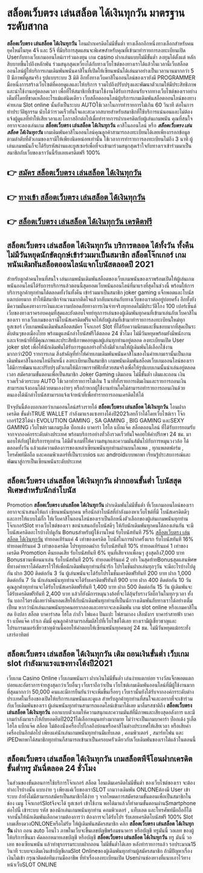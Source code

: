 # สล็อตเว็บตรง เล่นสล็อต ได้เงินทุกวัน  มาตรฐานระดับสากล

**สล็อตเว็บตรง เล่นสล็อต ได้เงินทุกวัน** โอนฝากเครดิตไม่มีขั้นต่ำ  ทางเลือกอีกหนึ่งทางเลือกสำหรับคนยุคใหม่ในยุค 4จี และ 5จี ที่มีบริการสุดแสนจะพิเศษสำหรับคุณที่เข้ามาทำรายการลงทะเบียนเปิด Userกับทางเว็บเกมออนไลน์เราร่วมลงทุน เกม casino  ฝากเล่นแบบไม่มีขั้นต่ำ ลงทุนได้ตั้งแต่ หลักสิบบาทขึ้นไปถึงหลักพัน ร่วมสนุกสุดเหวี่ยงได้กับทางเว็บไซต์ของทางเราได้แล้วในเวลานี้เว็บสล็อตออนไลน์ผู้ให้บริการเกมเดิมพันพนันคาสิโนที่เปิดให้เซียนพนันได้เล่นมาอย่างเป็นเวลานานมากกว่า 5 ปี มีภาพที่ดูสมจริง รูปแบบระบบ 3 มิติ
อีกทั้งทางเว็บคาสิโนออนไลน์ของเรายังมี  PROGRAMMER มือหนึ่งการสร้างเว็บไซต์ที่คอยดูแลและให้บริการ  รวมไปถึงปรับปรุงและพัฒนาตัวเกมให้มีประสิทธิภาพและน่าใช้งานอยู่ตลอดเวลา เพื่อที่ให้สมาชิกที่เข้ามาใช้งานได้รับการต้อนรับจากทางเว็บไซต์ของเราอย่างเต็มที่โดยที่ขาดเหลืออะไรแม้แต่นิดเดียว เว็บสล็อตออนไลน์ผู้บริการเกมเดิมพันสล็อตออนไลน์ของทางค่ายเกม Slot online นั้นยังเป็นระบบ AUTOใช้เวลาในการทำรายการไม่เกิน 60 วินาที ต่อในการทำประวัติธุกรรม นับได้ว่ารวดเร็วทันใจและสะดวกสบายสำหรับสมาชิกที่ใช้บริการแน่นอนและไม่ต้องแจ้งผู้ดูแลที่ทำให้เสียเวลาและโอกาสอีกต่อไปเมื่อทำรายการฝากเครดิตกับผู้เล่นเกมพนัน
คุณที่สนใจอยากจะลองเล่นเกม **สล็อตเว็บตรง เล่นสล็อต ได้เงินทุกวัน** คาสิโนออนไลน์ หรือ ***สล็อตเว็บตรง เล่นสล็อต ได้เงินทุกวัน*** เกมเดิมพันคาสิโนออนไลน์คุณลูกค้าสามารถลงทะเบียนได้เลยเพียงกรอกข้อมูลตามลำดับที่ตัวเกมของเรามีให้เพียงนิดหน่อยเท่านั้น ใช้เวลาการทำรายการลงทะเบียนไม่ถึง 3 นาที ผู้เล่นเกมพนันก็จะได้รับรหัสผ่านและยูสเซอร์เพื่อที่จะเข้ามาร่วมสนุกสุดเร้าใจกับทางเราเข้าร่วมมาเป็นสมาชิกกับเว็บของเราวันนี้รับเลยเครดิตฟรี 100%

## 👉 [สมัคร สล็อตเว็บตรง เล่นสล็อต ได้เงินทุกวัน](https://archa888.com/)
## 👉 [ทางเข้า สล็อตเว็บตรง เล่นสล็อต ได้เงินทุกวัน](https://archa888.com/)
## 👉 [สล็อตเว็บตรง เล่นสล็อต ได้เงินทุกวัน เครดิตฟรี](https://archa888.com/)

## สล็อตเว็บตรง เล่นสล็อต ได้เงินทุกวัน บริการตลอด ได้ทั้งวัน ทั้งคืน ไม่มีวันหยุดนักขัตฤกษ์เข้าร่วมมาเป็นสมาชิก สล็อตโจ๊กเกอร์ เกมพนันเดิมพันสล็อตออนไลน์แจกโบนัสตลอดปี 2021

สำหรับลูกค้าคนไหนที่สนใจ เล่นเกมพนันเดิมพันสล็อตของเว็บเกมพนันของเราพร้อมเปิดให้ผู้เล่นเกมพนันออนไลน์ได้รับการบริการแล้วตอนนี้สุดยอดเว็บพนันออนไลน์ที่มาแรงที่สุดในช่วงนี้ พร้อมให้การบริการลูกค้าทุกท่านได้ตลอดทั้งวันทั้งคืน เข้าร่วมมาเป็นสมาชิก joker gaming แจ็กพอตและโบนัสแตกบ่อยมาก ทำให้มีสมาชิกจำนวนมากติดใจแล้วกลับมาเล่นกับทางเว็บของเราต่ออยู่บ่อยครั้ง อีกทั้งยังมีความมั่นคงทางการเงินและความปลอดภัยทางการเงินจ่ายจริงทุกยอดไม่มีประวัติโกง 100 เปอร์เซ็นต์ เว็บของทางเราครอบคลุมที่สุดและยังตอบโจทย์ทุกการเล่นของผู้เดิมพันทุกคนที่เข้ามาเล่นกับเว็บคาสิโนของเรา
ทางเว็บเกมของเรามีโบนัสเครดิตฟรีแจกให้กับผู้เล่นที่เข้ามาทำรายการลงทะเบียนใหม่ทุกยูสเซอร์ เว็บเกมพนันเดิมพันสล็อตสมัคร โจ๊กเกอร์ Slot ที่ได้รับความนิยมและชื่นชอบมากที่สุดเป็นระดับต้นๆของเมืองไทย พร้อมดูแลนักล่าโบนัสฟรีได้ตลอด 24 ชั่วโมง ไม่มีวันหยุดพร้อมยังมีพนักงานและเจ้าหน้าที่ที่มีคุณภาพและประสิทธิภาพคอยดูแลผู้เล่นทุกท่านอยู่ตลอด ลงทะเบียนเปิด User joker slot เพื่อให้นักเดิมพันได้รับการดูแลอย่างทั่วถึงมีตัวเกมให้ผู้เดิมพันได้เลือกใช้งานมากกว่า200 รายการเกม
สิ่งสำคัญที่ทำให้ค่ายเกมเดิมพันพนันคาสิโนของในค่ายเกมเรานั้นเป็นเกมเดิมพันคาสิโนออนไลน์ยืนหนึ่ง ลงทะเบียนเป็นสมาชิก  เกมพนันเดิมพันสล็อตเว็บเกมออนไลน์ของเราได้มีการพัฒนาและปรับปรุงตัวเกมให้มีภาพกราฟฟิกที่สวยสมจริงเพื่อให้รูปแบบเกมนั้นน่าเล่นอยู่ตลอดเวลา สมัครตามขั้นตอนเพื่อเป็นสมาชิก Joker Gaming เติมถอน ไม่มีขั้นต่ำ เติมและถอน เงินรวดเร็วด้วยระบบ AUTO ใช้เวลาทำรายการไม่เกิน 1 นาทีทั้งรายการเติมเงินและรายการถอนเงินสามารถแจ้งถอนได้ด้วยตนเองง่ายๆ หรือถ้าหากผู้ใช้งานท่านใดไม่สามารถทำรายการถอนเงินด้วยตนเองได้นักล่าโบนัสสามารถแจ้งเจ้าหน้าที่เพื่อทำรายการถอนเครดิตให้ได้

ปัจจุบันนี้ต้องบอกเลยว่าเกมออนไลน์สร้างรายได้ **สล็อตเว็บตรง เล่นสล็อต ได้เงินทุกวัน** โอนฝากเครดิต ขั้นต่ำTRUE WALLET กำลังมาแรงแซงทางโค้งปี2021เลยก็ว่าได้โดยเว็บไซต์เรา โจ๊กเกอร์123ได้นำ EVOLUTION GAMING , SA GAMING , BIG GAMING และSEXY GAMING เว็บไซต์รวมเกมรูเล็ต  ป๊อกเด้ง บาคาร่า ไฮโล แบ็กแจ๊ค สล็อตออนไลน์ ที่ได้รับการยอมรับจากจากองค์กรระดับต่างประเทศ พร้อมบริการอย่างทั่วถึงรวดเร็วทันใจคอยให้คำปรึกษา 24 ชม. มามอบให้กับผู้ใช้บริการทุกท่าน ได้มีตัวเกมที่ให้ความสนุกและความมันส์มันไปกับการหมุนวงวล้อ ได้ ตลอดทั้งวัน แล้วแต่ความต้องการของเหล่าเซียนพนันทุกท่านผ่านบนไอแพด , ทุกแพลตฟอร์ม , โทรศัพท์มือถือ และคอมพิวเตอร์ที่เป็นระบบios และ androidแบบพกพา เรียนรู้ประสบการณ์และพัฒนาสู่การเป็นเซียนพนันระดับประเทศ

## สล็อตเว็บตรง เล่นสล็อต ได้เงินทุกวัน ฝากถอนขั้นต่ำ โบนัสสุดพิเศษสำหรับนักล่าโบนัส

 Promotion  **สล็อตเว็บตรง เล่นสล็อต ได้เงินทุกวัน** ฝากเดิมพันไม่มีขั้นต่ำ ที่เว็บเกมออนไลน์ของเราอยากจะนำเสนอให้แก่  เซียนพนันทุกคน หรือนักล่าโบนัสที่กำลังมองหาเว็บไซต์ที่มี โบนัสเครดิตดีๆ และการให้แบบไม่กั๊ก ให้เว็บคาสิโนออนไลน์ของเราเป็นอีกหนึ่งตัวเลือกของผู้เล่นเกมพนันทุกท่าน โจ๊กเกอร์Slot ทางเว็บไซต์ของเรา ขอนำเสนอกับโบนัสดีๆ ให้กับนักเดิมพันทุกคนได้ลองเล่นกัน จะมีโบนัสเครดิตอะไรบ้างไปดูกัน
Bonusสำหรับผู้ใช้งานใหม่ รับโบนัสทันที 75% [สล็อตเว็บตรง เล่นสล็อต ได้เงินทุกวัน](https://archa888.com/) ทำยอดเทิร์นแค่ 4 เท่าของเครดิต
โบนัสในการฝากครั้งแรก รับโบนัสทันที 16% ทำยอดเทิร์นแค่ 3 เท่าของเครดิต
โปรทุกยอดฝาก รับโบนัสทันที 10% ทำยอดเทิร์นแค่ 1 เท่าของเครดิต
 Promotion คืนยอดเสีย รับโบนัสทันที 6% ทุนที่เสียจากเพื่อนๆ สูงสุดถึง7,000 บาท
Bonusชวนเพื่อนมาเล่น รับโบนัสทันที 20% ทำยอดเทิร์นแค่ 2 เท่า
ในสุดท้ายBonusสุดแสนพิศษที่ทางค่ายเราได้คัดสรรไว้ให้เพื่อนักเดิมพันทุกท่านที่น่ารัก โปรโมชั่นฝากเล่นทุกๆวัน จะมีอะไรบ้างไปดูกัน
ฝาก 300 ติดต่อกัน 3 วัน ผู้เล่นพนันจะได้รับโปรโมชั่นเครดิตฟรีทันที 200 บาท
ฝาก 1,000 ติดต่อกัน 7 วัน นักเล่นพนันทุกท่านจะได้รับเครดิตฟรีทันที 900 บาท
ฝาก 400 ติดต่อกัน 10 วัน คุณลูกค้าทุกท่านจะได้รับโบนัสเครดิตฟรีทันที 1,400 บาท
ฝาก 500 ติดต่อกัน 15 วัน ผู้เดิมพันจะได้รับเครดิตฟรีทันที 2,400 บาท
แล้วก็ยังมีการหมุนวงล้อที่จะได้ลุ้นรับรางวัลบิ๊กวินในทุกๆเวลา ทั้งวัน บอกไว้ตรงนี้เลยว่าคืนยอดเสียให้กับนักเดิมพันทุกท่านที่เป็นนักวางเดิมพันกับทางเราได้อย่างเต็มเปี่ยม หากว่านักเล่นเกมพนันทุกคนอยากลองและอยากจะลงเดิมพัน เกม slot online หรือเกมคาสิโนสด ยิงปลา สล็อต บาคาร่าสด ไฮโล กำถั่ว ไพ่แคง ปั่นแปะ ไพ่สามกอง เสือมังกร บาคาร่าสายฟ้า บาคาร่า แบ็คแจ๊ค เก้าเก ดัมมี่ คุณลูกค้าสามารถสัมผัสไปที่เว็บไซต์ได้เลย ทางเรามีผู้เชี่ยวชาญและโปรแกรมเมอร์เชี่ยวชาญด้านนี้คอยให้คำตอบให้เซียนพนันทุกคนอยู่ 24 ชม. ไม่มีวันหยุดแม้กระทั่งเสาร์อาทิตย์

## สล็อตเว็บตรง เล่นสล็อต ได้เงินทุกวัน เติม ถอนเงินขั้นต่ำ  เว็บเกม slot กำลังมาแรงแซงทางโค้งปี2021

เว็บเกม  Casino Online เว็บเกมพนันเรา ฝากเงินไม่มีขั้นต่ำ เล่นง่ายแตกบ่อย รางวัลแจ็กพอตแตกบ่อยและอัตราการจ่ายสูงสุดกว่าเว็บอื่นๆ เว็บเราถือว่าเป็น เว็บไซต์เกมเดิมพันออนไลน์ที่มีผู้ใช้งานมากที่สุดมากกว่า 50,000 คนและมีการยืนยันว่าจะเพิ่มขึ้นเรื่อยๆ เว็บเรานั้นยังได้รับจากองค์กรระดับต่างประเทศในเรื่องของเปิดให้บริการเกมพนันและดูแล สำหรับลูกค้าทุกท่านที่สนใจและอยากที่จะเข้าร่วมกับเว็บเดิมพันของเรา ผู้เล่นพนันทุกท่านสามารถแอดไลน์เข้ามาได้เลย
	มาลิ้มรสชาติถึง **สล็อตเว็บตรง เล่นสล็อต ได้เงินทุกวัน** ออกแบบตัวเกมให้ความสนุกและความมันส์ที่มีภาพและเสียงสุดอลังการ และมีเกมกำลังมาแรงให้กับยอดฮิตปี2021ได้เลือกหมุนอย่างมากมาย  ไม่ว่าจะเป็นเกมบาคาร่า ป๊อกเด้ง รูเล็ต ไฮโล แบ็กแจ๊ค สล็อต ไม่ต้องนั่งเครื่องไปไกลถึงบ่อนหรือคาสิโนต่างประเทศให้เสียเวลา หรือเสียค่าเครื่องบินอีกต่อไป เพียงแค่นักเล่นเกมพนันทุกท่านมีแท็บเลต , คอมพิวเตอร์ , สมาร์ทโฟน และ iPEDพกพาได้สมาชิกทุกท่านก็สามารถเข้ามาเป็นครอบครัวเดียวกับเว็บเดิมพันของเราได้แล้วในตอนนี้

## สล็อตเว็บตรง เล่นสล็อต ได้เงินทุกวัน เกมสล็อตพีจีโอนฝากเครดิต ขั้นต่ำทรู มันนี่ตลอด 24 ชั่วโมง

ในส่วนของขั้นตอนการใช้บริการโจ๊กเกอร์ สล็อต โอนเติมเครดิตไม่มีขั้นต่ำ ของเว็บไซต์ของเรา จะต้องทำอะไรบ้างนั้น แบบง่าย ๆ เพียงแค่เว็บของเราSLOT เกมวางเดิมพัน ONLONEต้องมี User เข้าระบบ ถ้ายังไม่มีสามารถสมัครเป็นสมาชิกได้ง่าย ๆ จากโหมดการสมัครตามขั้นตอนเพื่อเป็นสมาชิกในช่อง เมนู โจ๊กเกอร์Slotจึงจะได้ ยูสเซอร์ เข้าใช้งาน พอได้มาแล้วก็ทำตามขั้นตอนผ่านSmartphone ต่อไปนี้
เข้าระบบ รหัส  ของนักเล่นเกมพนันทุกท่าน คอมพิวเตอร์ , แท็บเลต และโทรศัพท์มือถือก็ได้
จากนั้นให้นักเดิมพันเลือกความต้องการว่า ต้องการจะได้รับโปร รับเลยเครดิตโบนัสฟรี 100% Slot เกมเสี่ยงดวงONLONEหรือไม่รับ
ให้ผู้เดิมพันสมัครสมาชิก คลิก **สล็อตเว็บตรง เล่นสล็อต ได้เงินทุกวัน** ฝาก ถอน auto โอนไว ภาพในเว็บจะขึ้นเลขบัญชีพร้อมธนาคาร หรือบัญชี ทรูมันนี่ วอเลท ของผู้ให้บริการขึ้นมา
คัดลอกหมายเลขบัญชี หรือบัญชี **สล็อตเว็บตรง เล่นสล็อต ได้เงินทุกวัน** ทรู มันนี่ วอเลท ของเซียนพนัน แล้วทำธุรกรรมระบบฝากถอน ไม่มีขั้นต่ำได้เลย
หลังทำรายการแล้ว รอประมาณ15 วินาที ระบบจะเติมเงินเข้าบัญชีเกมSlot Onlineของผู้เดิมพันทุกท่านผู้สมัครสมาชิก
ถ้ามีปัญหาเรื่องเงินไม่เข้า กรุณาติดต่อทีมงานมืออาชีพ ที่ทำเรื่องลงทะเบียนเปิด Userผ่านช่องทางที่แนบเอาไว้ทางหน้าเว็บSLOT ONLINE


